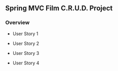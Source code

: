 ## Spring MVC Film C.R.U.D. Project

### Overview

* User Story 1

* User Story 2

* User Story 3

* User Story 4
